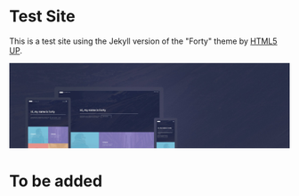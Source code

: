 # Test Site

This is a test site using the Jekyll version of the "Forty" theme by [HTML5 UP](https://html5up.net/).  

![Forty Theme](assets/images/forty.jpg "Forty Theme")

# To be added